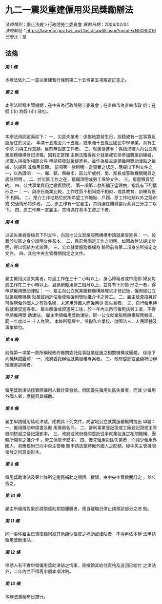 # 九二一震災重建僱用災民獎勵辦法

*法規類別*：廢止法規＞行政院勞工委員會
*異動日期*：2006/02/04  
*法規網址*：https://law.moj.gov.tw/LawClass/LawAll.aspx?pcode=N0090016
*已廢止*：是


## 法條
##### 第 1 條
本辦法依九二一震災重建暫行條例第二十五條第五項規定訂定之。

##### 第 2 條
本辦法所稱主管機關：在中央為行政院勞工委員會；在直轄市為直轄市政
府；在縣 (市) 為縣 (市) 政府。

##### 第 3 條
本辦法用詞定義如下：
一、災區失業者：係指地震發生日，設籍或有一定事實足認居住於災區，
    年滿十五歲至六十五歲，或未滿十五歲且國民中學畢業，具有工作能
    力與工作意願，目前無固定工作者。
二、就業促進券：係指求職人向公立就業服務機構登記求職，因有正當理
    由無法獲得推介就業或安排參加職業訓練者，求職人得檢附相關文件
    申請核發就業促進券，並作為雇主請領僱用獎助津貼之依據，以提高
    其僱用意願。
前項第一款所稱一定事實之認定，應提出下列文件之一，以為證明：
一、鄉、鎮、縣轄市、區公所或村、里、鄰長或警政機關開具之居住證明
    。
二、於災區工作之在、離職證明或勞工保險文件。
三、房屋租賃契約。
四、公共事業費用之繳費證明。
第一項第二款所稱正當理由，指具有下列情形之一：
一、與原任職業比較，工作性質不相同或不相似，或其教育、訓練背景不
    相稱。
二、推介工作地點位於所希望工作地點、戶籍、原工作地點以外之縣市或
    交通情形特殊者。
三、原工作有一定雇主，其待遇在離職當月薪資三分之二以下。
四、原工作無一定雇主，其待遇在基本工資之下者。

##### 第 4 條
災區失業者得檢具下列文件，向當地公立就業服務機構申請就業促進券：
一、設籍於災區之身分證明文件影本。
二、目前無固定工作之證明。如因故無法提出證明，得以切結方式辦理。 
三、公立就業服務機構為 驗證前條第二項身分所指定之文件。 
四、其他中央主管機關指定之文件。

##### 第 5 條
雇主僱用災區失業者，每週工作在三十二小時以上、身心障礙者或中高齡
婦女每週工作在二十小時以上，且連續僱用達三個月以上，並具有下列情
形之一者，得申請僱用獎助津貼：
一、雇主向公立就業服務機構辦理求才登記後，僱用經公立就業服務機構
    就業諮詢評估後發給僱用獎助推介卡之勞工。
二、雇主放棄招募許可得聘僱外國人之有效名額，未進用外國人而僱用災
    區失業者。
三、自行僱用持有就業促進券者。
雇主解僱或資遣勞工後，於一年內又再行僱用該勞工者，不得申請僱用獎
助津貼。
雇主申領僱用獎助津貼，同一公立就業服務機構服務轄區，同一年度以三
十人為限。
本條所稱雇主，係指私立學校、財團法人、人民團體及事業單位。

##### 第 6 條
前條第一項第一款所稱經政府機關委託從事就業促進之相關機構或團體，
係指下列機構或團體：
一、政府委託辦理就業服務專案者。 
二、政府委託或全額補助辦理職業訓練者。

##### 第 7 條
僱用獎助津貼按實際僱用人數計算發給。但因優先僱用災區失業者，而減
少僱用外國人者，應提高其補助。

##### 第 8 條
雇主申請僱用獎助津貼，應檢具下列文件，向當地公立就業服務機構提出
申請：
一、僱用獎助申請書及僱 用獎助名冊。
二、營利事業登記證或工廠登記證或主管機關核發之登記證影本。
三、政府或政府機關委託從事就業促進之相關機構、團體所開具之推介卡
    。勞工保險卡影本。
四、優先僱用災區失業者，而減少僱用外國人，另應檢附已向中央主管機
    關申請放棄聘僱外國人之配額，經中央主管機關核發之同意函影本。

##### 第 9 條
僱用獎助津貼及第七條所定提高補助之期限、數額，由中央主管機關訂定
，並公告之。

##### 第 10 條
雇主所僱用對象於請領獎助期間離職者，應自離職日停止請領該部分之津
貼。

##### 第 11 條
同一事件雇主已領取相同或其他類似性質之補助或津貼者，不得再依本辦
法申請僱用獎助津貼。

##### 第 12 條
申請人有不實申領僱用獎助津貼之情事，除撤銷其給付資格及追回已給付
之津貼外，二年內並不得再申領本項津貼。

##### 第 13 條
本辦法自發布日施行。


